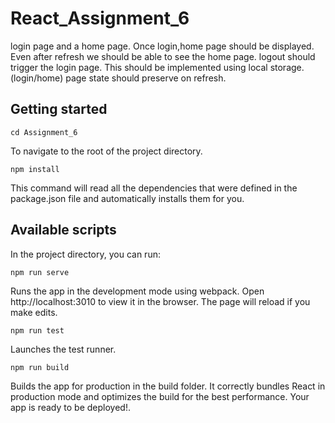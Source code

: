 # React_Assignment_6

login page and a home page.
Once login,home page should be displayed.
Even after refresh we should be able to see the home page.
logout should trigger the login page.
This should be implemented using local storage.
(login/home) page state should preserve on refresh.

## Getting started
```
cd Assignment_6
```
To navigate to the root of the project directory.

```
npm install
```
This command will read all the dependencies that were defined in the package.json file and automatically installs them for you.

## Available scripts

In the project directory, you can run:

```
npm run serve
```
Runs the app in the development mode using webpack.
Open http://localhost:3010 to view it in the browser.
The page will reload if you make edits.

```
npm run test
```
Launches the test runner.

```
npm run build
```
Builds the app for production in the build folder.
It correctly bundles React in production mode and optimizes the build for the best performance.
Your app is ready to be deployed!.
